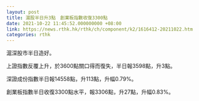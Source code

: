 ```yaml
---
layout: post
title: 滬股半日升3點　創業板指數收復3300點
date: 2021-10-22 11:45:52.000000000 +08:00
link: https://news.rthk.hk/rthk/ch/component/k2/1616412-20211022.htm
categories: rthk
---
```


滬深股市半日造好。

上證指數反覆上升，於3600點關口得而復失，半日報3598點，升3點。

深證成份指數半日報14558點，升113點，升幅0.79%。

創業板指數半日收復3300點水平，報3306點，升27點，升幅0.83%。
